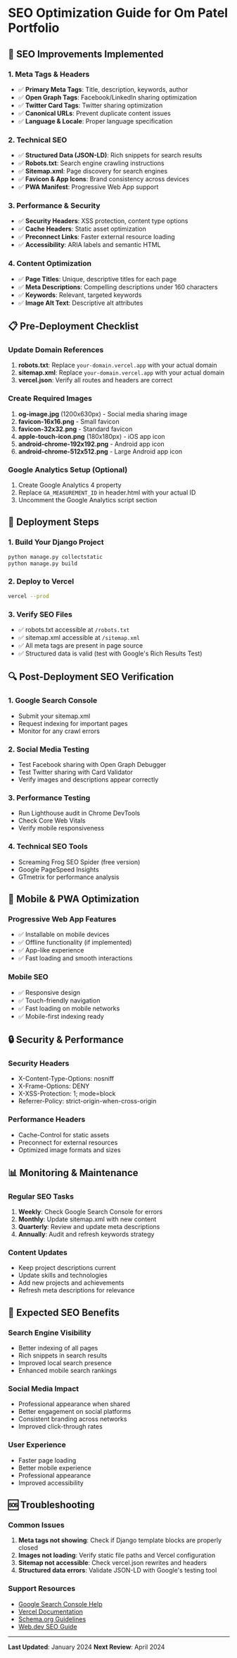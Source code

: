 # SEO Optimization Guide for Om Patel Portfolio

## 🚀 SEO Improvements Implemented

### 1. Meta Tags & Headers
- ✅ **Primary Meta Tags**: Title, description, keywords, author
- ✅ **Open Graph Tags**: Facebook/LinkedIn sharing optimization
- ✅ **Twitter Card Tags**: Twitter sharing optimization
- ✅ **Canonical URLs**: Prevent duplicate content issues
- ✅ **Language & Locale**: Proper language specification

### 2. Technical SEO
- ✅ **Structured Data (JSON-LD)**: Rich snippets for search results
- ✅ **Robots.txt**: Search engine crawling instructions
- ✅ **Sitemap.xml**: Page discovery for search engines
- ✅ **Favicon & App Icons**: Brand consistency across devices
- ✅ **PWA Manifest**: Progressive Web App support

### 3. Performance & Security
- ✅ **Security Headers**: XSS protection, content type options
- ✅ **Cache Headers**: Static asset optimization
- ✅ **Preconnect Links**: Faster external resource loading
- ✅ **Accessibility**: ARIA labels and semantic HTML

### 4. Content Optimization
- ✅ **Page Titles**: Unique, descriptive titles for each page
- ✅ **Meta Descriptions**: Compelling descriptions under 160 characters
- ✅ **Keywords**: Relevant, targeted keywords
- ✅ **Image Alt Text**: Descriptive alt attributes

## 📋 Pre-Deployment Checklist

### Update Domain References
1. **robots.txt**: Replace `your-domain.vercel.app` with your actual domain
2. **sitemap.xml**: Replace `your-domain.vercel.app` with your actual domain
3. **vercel.json**: Verify all routes and headers are correct

### Create Required Images
1. **og-image.jpg** (1200x630px) - Social media sharing image
2. **favicon-16x16.png** - Small favicon
3. **favicon-32x32.png** - Standard favicon
4. **apple-touch-icon.png** (180x180px) - iOS app icon
5. **android-chrome-192x192.png** - Android app icon
6. **android-chrome-512x512.png** - Large Android app icon

### Google Analytics Setup (Optional)
1. Create Google Analytics 4 property
2. Replace `GA_MEASUREMENT_ID` in header.html with your actual ID
3. Uncomment the Google Analytics script section

## 🚀 Deployment Steps

### 1. Build Your Django Project
```bash
python manage.py collectstatic
python manage.py build
```

### 2. Deploy to Vercel
```bash
vercel --prod
```

### 3. Verify SEO Files
- ✅ robots.txt accessible at `/robots.txt`
- ✅ sitemap.xml accessible at `/sitemap.xml`
- ✅ All meta tags are present in page source
- ✅ Structured data is valid (test with Google's Rich Results Test)

## 🔍 Post-Deployment SEO Verification

### 1. Google Search Console
- Submit your sitemap.xml
- Request indexing for important pages
- Monitor for any crawl errors

### 2. Social Media Testing
- Test Facebook sharing with Open Graph Debugger
- Test Twitter sharing with Card Validator
- Verify images and descriptions appear correctly

### 3. Performance Testing
- Run Lighthouse audit in Chrome DevTools
- Check Core Web Vitals
- Verify mobile responsiveness

### 4. Technical SEO Tools
- Screaming Frog SEO Spider (free version)
- Google PageSpeed Insights
- GTmetrix for performance analysis

## 📱 Mobile & PWA Optimization

### Progressive Web App Features
- ✅ Installable on mobile devices
- ✅ Offline functionality (if implemented)
- ✅ App-like experience
- ✅ Fast loading and smooth interactions

### Mobile SEO
- ✅ Responsive design
- ✅ Touch-friendly navigation
- ✅ Fast loading on mobile networks
- ✅ Mobile-first indexing ready

## 🔒 Security & Performance

### Security Headers
- X-Content-Type-Options: nosniff
- X-Frame-Options: DENY
- X-XSS-Protection: 1; mode=block
- Referrer-Policy: strict-origin-when-cross-origin

### Performance Headers
- Cache-Control for static assets
- Preconnect for external resources
- Optimized image formats and sizes

## 📊 Monitoring & Maintenance

### Regular SEO Tasks
1. **Weekly**: Check Google Search Console for errors
2. **Monthly**: Update sitemap.xml with new content
3. **Quarterly**: Review and update meta descriptions
4. **Annually**: Audit and refresh keywords strategy

### Content Updates
- Keep project descriptions current
- Update skills and technologies
- Add new projects and achievements
- Refresh meta descriptions for relevance

## 🎯 Expected SEO Benefits

### Search Engine Visibility
- Better indexing of all pages
- Rich snippets in search results
- Improved local search presence
- Enhanced mobile search rankings

### Social Media Impact
- Professional appearance when shared
- Better engagement on social platforms
- Consistent branding across networks
- Improved click-through rates

### User Experience
- Faster page loading
- Better mobile experience
- Professional appearance
- Improved accessibility

## 🆘 Troubleshooting

### Common Issues
1. **Meta tags not showing**: Check if Django template blocks are properly closed
2. **Images not loading**: Verify static file paths and Vercel configuration
3. **Sitemap not accessible**: Check vercel.json rewrites and headers
4. **Structured data errors**: Validate JSON-LD with Google's testing tool

### Support Resources
- [Google Search Console Help](https://support.google.com/webmasters/)
- [Vercel Documentation](https://vercel.com/docs)
- [Schema.org Guidelines](https://schema.org/docs/full.html)
- [Web.dev SEO Guide](https://web.dev/learn/seo/)

---

**Last Updated**: January 2024
**Next Review**: April 2024


